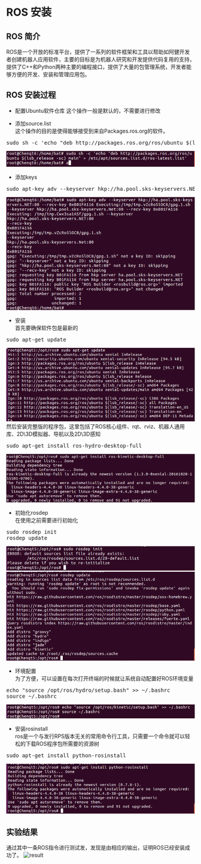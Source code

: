 # ROS 安装
## ROS 简介
ROS是一个开放的标准平台，提供了一系列的软件框架和工具以帮助如阿健开发者创建机器人应用软件，主要的目标是为机器人研究和开发提供代码复用的支持，提供了C++和Python两种主要的编程接口，提供了大量的包管理系统，开发者能够方便的开发、安装和管理应用包。
## ROS 安装过程
- 配置Ubuntu软件仓库
这个操作一般是默认的，不需要进行修改

- 添加source.list<br>
这个操作的目的是使得能够接受到来自Packages.ros.org的软件。
<pre>sudo sh -c 'echo "deb http://packages.ros.org/ros/ubuntu $(lsb_release -sc) main" > /etc/apt/sources.list.d/ros-latest.list'</pre>
![1.2](https://github.com/Chenqt5/ES2016_14353028/blob/master/Lab5/ROS1.png)

- 添加keys<br>
<pre>sudo apt-key adv --keyserver hkp://ha.pool.sks-keyservers.NET:80 --recv-key 0xB01FA116</pre>
![1.3](https://github.com/Chenqt5/ES2016_14353028/blob/master/Lab5/ROS2.png)

- 安装<br>
首先要确保软件包是最新的
<pre>sudo apt-get update</pre>
![1.4](https://github.com/Chenqt5/ES2016_14353028/blob/master/Lab5/ROS3.png)
然后安装完整版的程序包，这里包括了ROS核心组件、rqt、rviz、机器人通用库、2D\3D模拟器、导航以及2D\3D感知
<pre>sudo apt-get install ros-hydro-desktop-full</pre>
![1.4](https://github.com/Chenqt5/ES2016_14353028/blob/master/Lab5/ROS4.png)

- 初始化rosdep<br>
在使用之前需要进行初始化
<pre>sudo rosdep init
rosdep update</pre>
![1.5](https://github.com/Chenqt5/ES2016_14353028/blob/master/Lab5/ROS5.png)
![1.5](https://github.com/Chenqt5/ES2016_14353028/blob/master/Lab5/ROS6.png)
- 环境配置<br>
为了方便，可以设置在每次打开终端的时候就让系统自动配置好ROS环境变量
<pre>echo "source /opt/ros/hydro/setup.bash" >> ~/.bashrc
source ~/.bashrc</pre>
![1.6](https://github.com/Chenqt5/ES2016_14353028/blob/master/Lab5/ROS7.png)

- 安装rosinstall<br>
ros是一个与发行RPS版本无关的常用命令行工具，只需要一个命令就可以轻松的下载ROS程序包所需要的资源树
<pre>sudo apt-get install python-rosinstall</pre>
![1.7](https://github.com/Chenqt5/ES2016_14353028/blob/master/Lab5/ROS8.png)

## 实验结果
通过其中一条ROS指令进行测试发，发现是由相应的输出，证明ROS已经安装成功了。
![result](http://i.imgur.com/uKmayht.png)